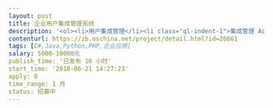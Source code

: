 ```yaml
---                
layout: post       
title: 企业用户集成管理系统           
description: '<ol><li>用户集成管理</li><li class="ql-indent-1">集成管理 Active Directory、腾讯企业邮箱和腾讯企业微信三套系统的用户</li><li class="ql-indent-1">用户资料同步</li><li class="ql-indent-1">组织架构同步</li><li class="ql-indent-1">用户密码自助找回（可选通过邮箱或微信找回）</li><li class="ql-indent-1">用户、组织 增删改功能</li><li class="ql-indent-1">分级管理</li><li>考勤管理</li><li class="ql-indent-1">基于企业微信的审批-请假功能获取员工请假记录。</li><li class="ql-indent-1">可通过csv文件导入请假记录和打卡记录</li><li class="ql-indent-1">每月自动向员工微信发送考勤记录统计报表（可选关闭此功能，可主动查询）</li><li class="ql-indent-1">每月向部门主管微信发送部门员工<span style="color: rgb(34, 34, 34);">考勤记录统计报表（可选关闭此功能，可主动查询）</span></li><li class="ql-indent-1"><span style="color: rgb(34, 34, 34);">每月自动向人力部负责人发送所有员工考勤记录统计报表（可选关闭此功能，可主动查询）</span></li><li>薪资管理</li><li class="ql-indent-1">可设置员工薪资标准</li><li class="ql-indent-1">可通过csv文件导入薪资报表</li><li class="ql-indent-1">每月自动向员工微信发送月薪明细（可选关闭此功能，可主动查询）</li><li class="ql-indent-1">每月向部门主管微信发送部门员工<span style="color: rgb(34, 34, 34);">月薪明细</span>（可选关闭此功能，可主动查询）</li><li>通告管理</li><li class="ql-indent-1">人力部、部门主管可群发通告</li><li class="ql-indent-1">可设置发送范围</li><li class="ql-indent-1">可设定发送时间</li><li>权限管理</li><li class="ql-indent-1">可设置用户的权限，包括：管理使用各模块功能、管理范围 等</li></ol>'     
contenturl: https://zb.oschina.net/project/detail.html?id=20861      
tags: [C#,Java,Python,PHP,企业应用]            
salary: 5000-10000元          
publish_time: '已发布 10 小时'         
start_time: '2018-06-21 14:27:23'           
apply: 8                   
time_range: 1 月              
status: 招募中                  
---                 
```

